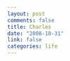 ```yaml
--- 
layout: post
comments: false
title: Charles
date: "2008-10-31"
link: false
categories: life
---
```

<object width="425" height="344"><param name="movie" value="http://www.youtube.com/v/TW-6DpC-mj8&color1=0xb1b1b1&color2=0xcfcfcf&hl=en&fs=1"></param><param name="allowFullScreen" value="true"></param><embed src="http://www.youtube.com/v/TW-6DpC-mj8&color1=0xb1b1b1&color2=0xcfcfcf&hl=en&fs=1" type="application/x-shockwave-flash" allowfullscreen="true" width="425" height="344"></embed></object>
